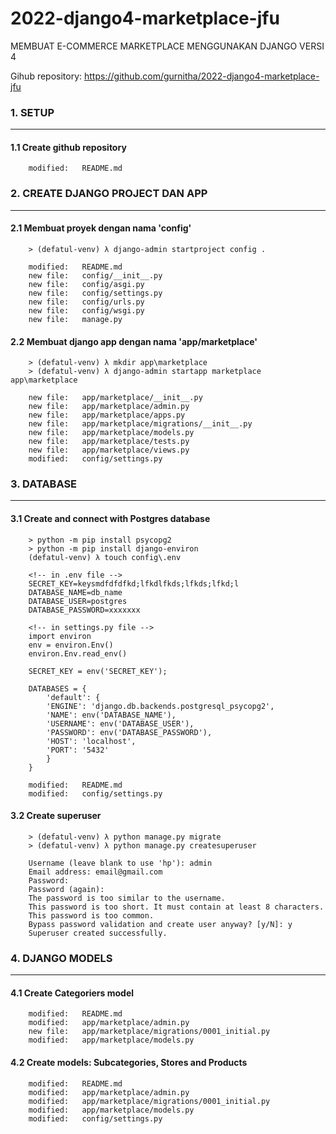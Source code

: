 # 2022-django4-marketplace-jfu
MEMBUAT E-COMMERCE MARKETPLACE MENGGUNAKAN DJANGO VERSI 4

Gihub repository: https://github.com/gurnitha/2022-django4-marketplace-jfu


### 1. SETUP
------------


#### 1.1 Create github repository

        modified:   README.md


### 2. CREATE DJANGO PROJECT DAN APP
------------------------------------


#### 2.1 Membuat proyek dengan nama 'config'

        > (defatul-venv) λ django-admin startproject config .

        modified:   README.md
        new file:   config/__init__.py
        new file:   config/asgi.py
        new file:   config/settings.py
        new file:   config/urls.py
        new file:   config/wsgi.py
        new file:   manage.py


#### 2.2 Membuat django app dengan nama 'app/marketplace'

        > (defatul-venv) λ mkdir app\marketplace
        > (defatul-venv) λ django-admin startapp marketplace app\marketplace

        new file:   app/marketplace/__init__.py
        new file:   app/marketplace/admin.py
        new file:   app/marketplace/apps.py
        new file:   app/marketplace/migrations/__init__.py
        new file:   app/marketplace/models.py
        new file:   app/marketplace/tests.py
        new file:   app/marketplace/views.py
        modified:   config/settings.py


### 3. DATABASE
---------------


#### 3.1 Create and connect with Postgres database

        > python -m pip install psycopg2
        > python -m pip install django-environ
        (defatul-venv) λ touch config\.env

        <!-- in .env file -->
        SECRET_KEY=keysmdfdfdfkd;lfkdlfkds;lfkds;lfkd;l
        DATABASE_NAME=db_name
        DATABASE_USER=postgres
        DATABASE_PASSWORD=xxxxxxx 

        <!-- in settings.py file -->
        import environ
        env = environ.Env()
        environ.Env.read_env()

        SECRET_KEY = env('SECRET_KEY');

        DATABASES = {
	        'default': {
	        'ENGINE': 'django.db.backends.postgresql_psycopg2',
	        'NAME': env('DATABASE_NAME'),
	        'USERNAME': env('DATABASE_USER'),
	        'PASSWORD': env('DATABASE_PASSWORD'),
	        'HOST': 'localhost',
	        'PORT': '5432'
	        }
        }

        modified:   README.md
        modified:   config/settings.py


#### 3.2 Create superuser

        > (defatul-venv) λ python manage.py migrate
        > (defatul-venv) λ python manage.py createsuperuser
        
        Username (leave blank to use 'hp'): admin
        Email address: email@gmail.com
        Password:
        Password (again):
        The password is too similar to the username.
        This password is too short. It must contain at least 8 characters.
        This password is too common.
        Bypass password validation and create user anyway? [y/N]: y
        Superuser created successfully.


### 4. DJANGO MODELS
--------------------


#### 4.1 Create Categoriers model

        modified:   README.md
        modified:   app/marketplace/admin.py
        new file:   app/marketplace/migrations/0001_initial.py
        modified:   app/marketplace/models.py


#### 4.2 Create models: Subcategories, Stores and Products

        modified:   README.md
        modified:   app/marketplace/admin.py
        modified:   app/marketplace/migrations/0001_initial.py
        modified:   app/marketplace/models.py
        modified:   config/settings.py